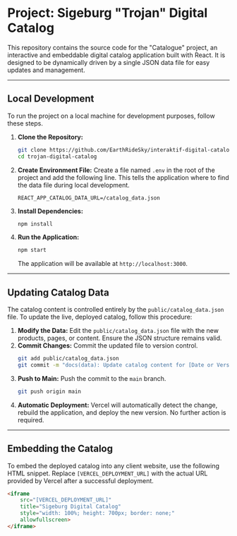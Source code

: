 # Project: Sigeburg "Trojan" Digital Catalog

This repository contains the source code for the "Catalogue" project, an interactive and embeddable digital catalog application built with React. It is designed to be dynamically driven by a single JSON data file for easy updates and management.

---

## Local Development

To run the project on a local machine for development purposes, follow these steps.

1.  **Clone the Repository:**
    ```bash
    git clone https://github.com/EarthRideSky/interaktif-digital-catalog
    cd trojan-digital-catalog
    ```

2.  **Create Environment File:**
    Create a file named `.env` in the root of the project and add the following line. This tells the application where to find the data file during local development.
    ```
    REACT_APP_CATALOG_DATA_URL=/catalog_data.json
    ```

3.  **Install Dependencies:**
    ```bash
    npm install
    ```

4.  **Run the Application:**
    ```bash
    npm start
    ```
    The application will be available at `http://localhost:3000`.

---

## Updating Catalog Data

The catalog content is controlled entirely by the `public/catalog_data.json` file. To update the live, deployed catalog, follow this procedure:

1.  **Modify the Data:** Edit the `public/catalog_data.json` file with the new products, pages, or content. Ensure the JSON structure remains valid.
2.  **Commit Changes:** Commit the updated file to version control.
    ```bash
    git add public/catalog_data.json
    git commit -m "docs(data): Update catalog content for [Date or Version]"
    ```
3.  **Push to Main:** Push the commit to the `main` branch.
    ```bash
    git push origin main
    ```
4.  **Automatic Deployment:** Vercel will automatically detect the change, rebuild the application, and deploy the new version. No further action is required.

---

## Embedding the Catalog

To embed the deployed catalog into any client website, use the following HTML snippet. Replace `[VERCEL_DEPLOYMENT_URL]` with the actual URL provided by Vercel after a successful deployment.

```html
<iframe
    src="[VERCEL_DEPLOYMENT_URL]"
    title="Sigeburg Digital Catalog"
    style="width: 100%; height: 700px; border: none;"
    allowfullscreen>
</iframe>
```